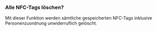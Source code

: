 ﻿### Alle NFC-Tags löschen?

Mit dieser Funktion werden sämtliche gespeicherten NFC-Tags inklusive Personenzuordnung unwiderruflich gelöscht.






